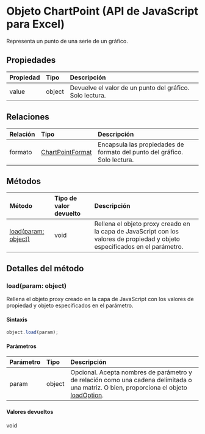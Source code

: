 # Objeto ChartPoint (API de JavaScript para Excel)

Representa un punto de una serie de un gráfico.

## Propiedades

| Propiedad     | Tipo   |Descripción
|:---------------|:--------|:----------|
|value|object|Devuelve el valor de un punto del gráfico. Solo lectura.|

## Relaciones
| Relación | Tipo   |Descripción|
|:---------------|:--------|:----------|
|formato|[ChartPointFormat](chartpointformat.md)|Encapsula las propiedades de formato del punto del gráfico. Solo lectura.|

## Métodos

| Método           | Tipo de valor devuelto    |Descripción|
|:---------------|:--------|:----------|
|[load(param: object)](#loadparam-object)|void|Rellena el objeto proxy creado en la capa de JavaScript con los valores de propiedad y objeto especificados en el parámetro.|

## Detalles del método


### load(param: object)
Rellena el objeto proxy creado en la capa de JavaScript con los valores de propiedad y objeto especificados en el parámetro.

#### Sintaxis
```js
object.load(param);
```

#### Parámetros
| Parámetro    | Tipo   |Descripción|
|:---------------|:--------|:----------|
|param|object|Opcional. Acepta nombres de parámetro y de relación como una cadena delimitada o una matriz. O bien, proporciona el objeto [loadOption](loadoption.md).|

#### Valores devueltos
void

